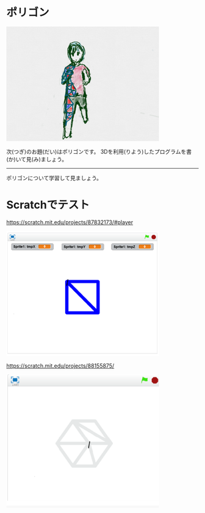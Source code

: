 # ポリゴン

![](about.png)

次(つぎ)のお題(だい)はポリゴンです。
3Dを利用(りよう)したプログラムを書(か)いて見(み)ましょう。


----------

ポリゴンについて学習して見ましょう。

# Scratchでテスト
https://scratch.mit.edu/projects/87832173/#player

![](sample.png)


https://scratch.mit.edu/projects/88155875/

![](sample2.png)